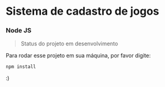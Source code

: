 # Sistema de cadastro de jogos
### Node JS

>Status do projeto em desenvolvimento

Para rodar esse projeto em sua máquina, por favor digite:

```
npm install 
```
:)